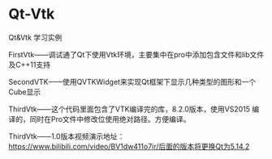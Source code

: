 # Qt-Vtk
 Qt&Vtk 学习实例

FirstVtk——调试通了Qt下使用Vtk环境，主要集中在pro中添加包含文件和lib文件及C++11支持

SecondVTK——使用QVTKWidget来实现Qt框架下显示几种类型的图形和一个Cube显示

ThirdVtk——这个代码里面包含了VTK编译完的库，8.2.0版本，使用VS2015 编译的，同时在Pro文件中修改位使用绝对路径。方便编译。

ThirdVtk——1.0版本视频演示地址：https://www.bilibili.com/video/BV1dw411o7ir/后面的版本将更换Qt为5.14.2

